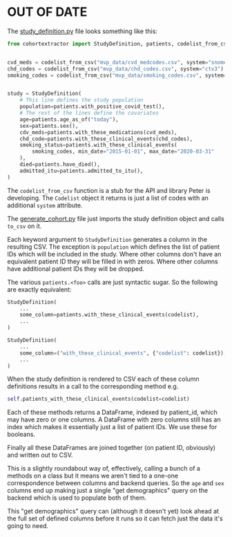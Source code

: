# OUT OF DATE

The [study_definition.py](../analysis/study_definition.py) file looks
something like this:

```py
from cohortextractor import StudyDefinition, patients, codelist_from_csv


cvd_meds = codelist_from_csv("mvp_data/cvd_medcodes.csv", system="snomed")
chd_codes = codelist_from_csv("mvp_data/chd_codes.csv", system="ctv3")
smoking_codes = codelist_from_csv("mvp_data/smoking_codes.csv", system="ctv3")


study = StudyDefinition(
    # This line defines the study population
    population=patients.with_positive_covid_test(),
    # The rest of the lines define the covariates
    age=patients.age_as_of("today"),
    sex=patients.sex(),
    cdv_meds=patients.with_these_medications(cvd_meds),
    chd_code=patients.with_these_clinical_events(chd_codes),
    smoking_status=patients.with_these_clinical_events(
        smoking_codes, min_date="2015-01-01", max_date="2020-03-31"
    ),
    died=patients.have_died(),
    admitted_itu=patients.admitted_to_itu(),
)
```

The `codelist_from_csv` function is a stub for the API and library Peter
is developing. The `Codelist` object it returns is just a list of codes
with an additional `system` attribute.

The [generate_cohort.py](../generate_cohort.py) file just imports the
study definition object and calls `to_csv` on it.

Each keyword argument to `StudyDefinition` generates a column in the
resulting CSV. The exception is `population` which defines the list of
patient IDs which will be included in the study. Where other columns
don't have an equivalent patient ID they will be filled in with zeros.
Where other columns have additional patient IDs they will be dropped.

The various `patients.<foo>` calls are just syntactic sugar. So the
following are exactly equivalent:
```py
StudyDefinition(
    ...
    some_column=patients.with_these_clinical_events(codelist),
    ...
)
```

```py
StudyDefinition(
    ...
    some_column=("with_these_clinical_events", {"codelist": codelist}),
    ...
)
```

When the study definition is rendered to CSV each of these column
definitions results in a call to the corresponding method e.g.
```py
self.patients_with_these_clinical_events(codelist=codelist)
```

Each of these methods returns a DataFrame, indexed by patient_id, which
may have zero or one columns. A DataFrame with zero columns still has
an index which makes it essentially just a list of patient IDs. We use
these for booleans.

Finally all these DataFrames are joined together (on patient ID,
obviously) and written out to CSV.

This is a slightly roundabout way of, effectively, calling a bunch of a
methods on a class but it means we aren't tied to a one-one
correspondence between columns and backend queries. So the `age` and `sex`
columns end up making just a single "get demographics" query on the
backend which is used to populate both of them.

This "get demographics" query can (although it doesn't yet) look ahead
at the full set of defined columns before it runs so it can fetch just
the data it's going to need.
